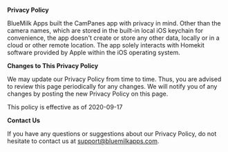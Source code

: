 **Privacy Policy**

BlueMilk Apps built the CamPanes app with privacy in mind.  Other than the camera names, which are stored in the built-in local iOS keychain for convenience, the app doesn't create or store any other data, locally or in a cloud or other remote location.  The app solely interacts with Homekit software provided by Apple within the iOS operating system.

**Changes to This Privacy Policy**

We may update our Privacy Policy from time to time. Thus, you are advised to review this page periodically for any changes. We will notify you of any changes by posting the new Privacy Policy on this page.

This policy is effective as of 2020-09-17

**Contact Us**

If you have any questions or suggestions about our Privacy Policy, do not hesitate to contact us at support@bluemilkapps.com.
